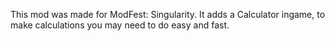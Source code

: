This mod was made for ModFest: Singularity. It adds a Calculator ingame, to make calculations you may need to do easy and  fast.
